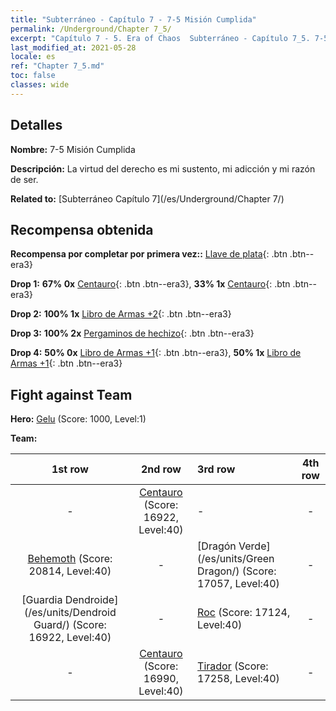 ```yaml
---
title: "Subterráneo - Capítulo 7 - 7-5 Misión Cumplida"
permalink: /Underground/Chapter 7_5/
excerpt: "Capítulo 7 - 5. Era of Chaos  Subterráneo - Capítulo 7_5. 7-5 Misión Cumplida"
last_modified_at: 2021-05-28
locale: es
ref: "Chapter 7_5.md"
toc: false
classes: wide
---
```


## Detalles

 **Nombre:** 7-5 Misión Cumplida

 **Descripción:** La virtud del derecho es mi sustento, mi adicción y mi razón de ser.

 **Related to:** [Subterráneo Capítulo 7](/es/Underground/Chapter 7/)

## Recompensa obtenida

 **Recompensa por completar por primera vez::** [Llave de plata](/ItemsES/con_693/){: .btn .btn--era3}

 **Drop 1:** **67% 0x** [Centauro](/ItemsES/unt_199/){: .btn .btn--era3}, **33% 1x** [Centauro](/ItemsES/unt_199/){: .btn .btn--era3}

 **Drop 2:** **100% 1x** [Libro de Armas +2](/ItemsES/mat_32/){: .btn .btn--era3}

 **Drop 3:** **100% 2x** [Pergaminos de hechizo](/ItemsES/con_694/){: .btn .btn--era3}

 **Drop 4:** **50% 0x** [Libro de Armas +1](/ItemsES/mat_25/){: .btn .btn--era3}, **50% 1x** [Libro de Armas +1](/ItemsES/mat_25/){: .btn .btn--era3}


## Fight against Team
 **Hero:** [Gelu](/es/heroes/Gelu/) (Score: 1000, Level:1)

 **Team:**


  | 1st row | 2nd row | 3rd row | 4th row |
  |:----:|:----:|:----|:----:|
  | - | [Centauro](/es/units/Centaur/) (Score: 16922, Level:40)  | - | - |
  | [Behemoth](/es/units/Behemoth/) (Score: 20814, Level:40)  | - | [Dragón Verde](/es/units/Green Dragon/) (Score: 17057, Level:40)  | - |
  | [Guardia Dendroide](/es/units/Dendroid Guard/) (Score: 16922, Level:40)  | - | [Roc](/es/units/Roc/) (Score: 17124, Level:40)  | - |
  | - | [Centauro](/es/units/Centaur/) (Score: 16990, Level:40)  | [Tirador](/es/units/Sharpshooter/) (Score: 17258, Level:40)  | - |


